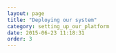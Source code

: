 ```yaml
---
layout: page
title: "Deploying our system"
category: setting_up_our_platform
date: 2015-06-23 11:18:31
order: 3
---
```



